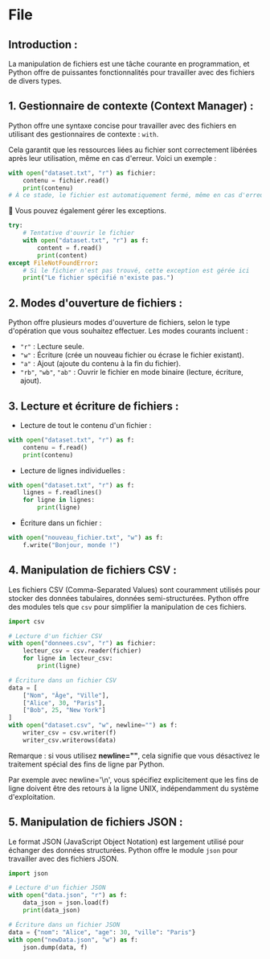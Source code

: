 # File

## Introduction :

La manipulation de fichiers est une tâche courante en programmation, et Python offre de puissantes fonctionnalités pour travailler avec des fichiers de divers types. 

## 1. Gestionnaire de contexte (Context Manager) :

Python offre une syntaxe concise pour travailler avec des fichiers en utilisant des gestionnaires de contexte : `with`. 

Cela garantit que les ressources liées au fichier sont correctement libérées après leur utilisation, même en cas d'erreur. Voici un exemple :

```python
with open("dataset.txt", "r") as fichier:
    contenu = fichier.read()
    print(contenu)
# À ce stade, le fichier est automatiquement fermé, même en cas d'erreur.
```

:rocket: Vous pouvez également gérer les exceptions.

```python
try:
    # Tentative d'ouvrir le fichier
    with open("dataset.txt", "r") as f:
        content = f.read()
        print(content)
except FileNotFoundError:
    # Si le fichier n'est pas trouvé, cette exception est gérée ici
    print("Le fichier spécifié n'existe pas.")

```

## 2. Modes d'ouverture de fichiers :

Python offre plusieurs modes d'ouverture de fichiers, selon le type d'opération que vous souhaitez effectuer. Les modes courants incluent :

- `"r"` : Lecture seule.
- `"w"` : Écriture (crée un nouveau fichier ou écrase le fichier existant).
- `"a"` : Ajout (ajoute du contenu à la fin du fichier).
- `"rb"`, `"wb"`, `"ab"` : Ouvrir le fichier en mode binaire (lecture, écriture, ajout).

## 3. Lecture et écriture de fichiers :

- Lecture de tout le contenu d'un fichier :

```python
with open("dataset.txt", "r") as f:
    contenu = f.read()
    print(contenu)
```

- Lecture de lignes individuelles :

```python
with open("dataset.txt", "r") as f:
    lignes = f.readlines()
    for ligne in lignes:
        print(ligne)
```

- Écriture dans un fichier :

```python
with open("nouveau_fichier.txt", "w") as f:
    f.write("Bonjour, monde !")
```

## 4. Manipulation de fichiers CSV :

Les fichiers CSV (Comma-Separated Values) sont couramment utilisés pour stocker des données tabulaires, données semi-structurées. Python offre des modules tels que `csv` pour simplifier la manipulation de ces fichiers.

```python
import csv

# Lecture d'un fichier CSV
with open("donnees.csv", "r") as fichier:
    lecteur_csv = csv.reader(fichier)
    for ligne in lecteur_csv:
        print(ligne)

# Écriture dans un fichier CSV
data = [
    ["Nom", "Âge", "Ville"],
    ["Alice", 30, "Paris"],
    ["Bob", 25, "New York"]
]
with open("dataset.csv", "w", newline="") as f:
    writer_csv = csv.writer(f)
    writer_csv.writerows(data)
```

Remarque : si vous utilisez **newline=""**, cela signifie que vous désactivez le traitement spécial des fins de ligne par Python.

Par exemple avec newline='\n', vous spécifiez explicitement que les fins de ligne doivent être des retours à la ligne UNIX, indépendamment du système d'exploitation.

## 5. Manipulation de fichiers JSON :

Le format JSON (JavaScript Object Notation) est largement utilisé pour échanger des données structurées. Python offre le module `json` pour travailler avec des fichiers JSON.

```python
import json

# Lecture d'un fichier JSON
with open("data.json", "r") as f:
    data_json = json.load(f)
    print(data_json)

# Écriture dans un fichier JSON
data = {"nom": "Alice", "age": 30, "ville": "Paris"}
with open("newData.json", "w") as f:
    json.dump(data, f)
```

